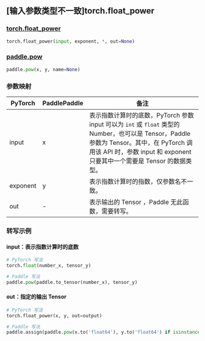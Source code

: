 ## [输入参数类型不一致]torch.float_power

### [torch.float_power](https://pytorch.org/docs/stable/generated/torch.float_power.html#torch-float-power)

```python
torch.float_power(input, exponent, *, out=None)
```

### [paddle.pow](https://www.paddlepaddle.org.cn/documentation/docs/zh/develop/api/paddle/pow_cn.html#pow)

```python
paddle.pow(x, y, name=None)
```

### 参数映射

| PyTorch  | PaddlePaddle | 备注                                                         |
| -------- | ------------ | ------------------------------------------------------------ |
| input    | x            | 表示指数计算时的底数，PyTorch 参数 input 可以为 `int` 或 `float` 类型的 Number，也可以是 Tensor，Paddle 参数为 Tensor。其中，在 PyTorch 调用该 API 时，参数 input 和 exponent 只要其中一个需要是 Tensor 的数据类型。 |
| exponent | y            | 表示指数计算时的指数，仅参数名不一致。                       |
| out      | -            | 表示输出的 Tensor ，Paddle 无此函数，需要转写。              |

### 转写示例

#### input：表示指数计算时的底数

```python
# PyTorch 写法
torch.float(number_x, tensor_y)

# Paddle 写法
paddle.pow(paddle.to_tensor(number_x), tensor_y)
```

#### out：指定的输出 Tensor

```python
# PyTorch 写法
torch.float_power(x, y, out=output)

# Paddle 写法
paddle.assign(paddle.pow(x.to('float64'), y.to('float64') if isinstance(y, paddle.Tensor) else y), output)
```
